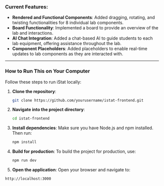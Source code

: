 ### Current Features:
- **Rendered and Functional Components**: Added dragging, rotating, and twisting functionalities for 8 individual lab components.
- **Board Functionality**: Implemented a board to provide an overview of the lab and interactions.
- **AI Chat Integration**: Added a chat-based AI to guide students to each lab equipment, offering assistance throughout the lab.
- **Component Placeholders**: Added placeholders to enable real-time updates to lab components as they are interacted with.

---

### How to Run This on Your Computer

Follow these steps to run iStat locally:

1. **Clone the repository**:
    ```bash
    git clone https://github.com/yourusername/istat-frontend.git
    ```

2. **Navigate into the project directory**:
    ```bash
    cd istat-frontend
    ```

3. **Install dependencies**:
    Make sure you have Node.js and npm installed. Then run:
    ```bash
    npm install
    ```

4. **Build for production**:
    To build the project for production, use:
    ```bash
    npm run dev
    ```

5. **Open the application**:
Open your browser and navigate to:
```
http://localhost:3000
```
